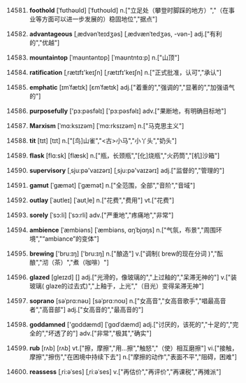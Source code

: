 14581. **foothold**
[ˈfʊthəʊld]  [ˈfʊthoʊld]
n.["立足处（攀登时脚踩的地方）","（在事业等方面可以进一步发展的）稳固地位","据点"]  

14582. **advantageous**
[ˌædvənˈteɪdʒəs]  [ˌædvænˈtedʒəs, -vən-]
adj.["有利的","优越"]  

14583. **mountaintop**
[ˈmaʊntəntɒp]  [ˈmaʊntntɑ:p]
n.["山顶"]  

14584. **ratification**
[ˌrætɪfɪ'keɪʃn]  [ˌrætɪfɪ'keɪʃn]
n.["正式批准，认可","承认"]  

14585. **emphatic**
[ɪmˈfætɪk]  [ɛmˈfætɪk]
adj.["着重的","强调的","显著的","加强语气的"]  

14586. **purposefully**
['pɜ:pəsfəlɪ]  ['pɜ:pəsfəlɪ]
adv.["果断地，有明确目标地"]  

14587. **Marxism**
[ˈmɑ:ksɪzəm]  [ˈmɑ:rksɪzəm]
n.["马克思主义"]  

14588. **tit**
[tɪt]  [tɪt]
n.["[鸟]山雀","<古>小马","小丫头","奶头"]  

14589. **flask**
[flɑ:sk]  [flæsk]
n.["瓶，长颈瓶","[化]烧瓶","火药筒","[机]沙箱"]  

14590. **supervisory**
[ˌsju:pə'vaɪzərɪ]  [ˌsju:pə'vaɪzərɪ]
adj.["监督的","管理的"]  

14591. **gamut**
[ˈgæmət]  [ˈɡæmət]
n.["全范围，全部","音阶","音域"]  

14592. **outlay**
[ˈaʊtleɪ]  [ˈaʊtˌle]
n.["花费","费用"]  vt.["花费"]  

14593. **sorely**
[ˈsɔ:li]  [ˈsɔ:rli]
adv.["严重地","疼痛地","非常"]  

14594. **ambience**
[ˈæmbiəns]  [ˈæmbiəns, ɑŋˈbjɑŋs]
n.["气氛，布景","周围环境","“ambiance”的变体"]  

14595. **brewing**
['bru:ɪŋ]  ['bru:ɪŋ]
n.["酿造"]  v.["调制( brew的现在分词 )","酝酿","沏（茶）","煮（咖啡）"]  

14596. **glazed**
[gleɪzd]  []
adj.["光滑的，像玻璃的","上过釉的","呆滞无神的"]  v.["装玻璃( glaze的过去式)","上釉于，上光","（目光）变得呆滞无神"]  

14597. **soprano**
[səˈprɑ:nəʊ]  [səˈprɑ:noʊ]
n.["女高音","女高音歌手","唱最高音者","高音部"]  adj.["女高音的","最高音的"]  

14598. **goddamned**
['ɡɒddæmd]  [ˈɡɑdˈdæmd]
adj.["讨厌的，该死的","十足的","完全的","坏透了的"]  adv.["非常","极其","确实"]  

14599. **rub**
[rʌb]  [rʌb]
vt.["擦，摩擦","用…擦","触怒","（使）相互磨擦"]  vi.["接触，摩擦","擦伤","在困境中持续下去"]  n.["摩擦的动作","表面不平","阻碍，困难"]  

14600. **reassess**
[ˌri:əˈses]  [ˌriːəˈses]
v.["再估价","再评价","再课税","再摊派"]  

